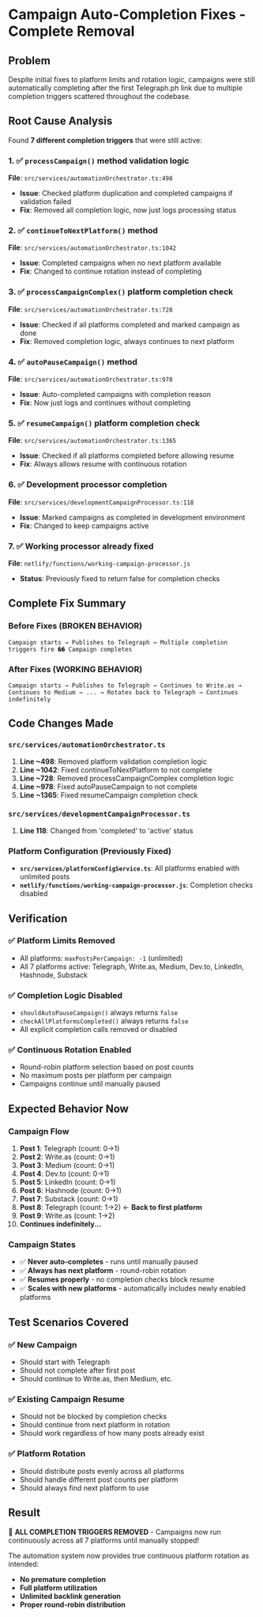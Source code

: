 # Campaign Auto-Completion Fixes - Complete Removal

## Problem
Despite initial fixes to platform limits and rotation logic, campaigns were still automatically completing after the first Telegraph.ph link due to multiple completion triggers scattered throughout the codebase.

## Root Cause Analysis
Found **7 different completion triggers** that were still active:

### 1. ✅ `processCampaign()` method validation logic
**File**: `src/services/automationOrchestrator.ts:498`
- **Issue**: Checked platform duplication and completed campaigns if validation failed
- **Fix**: Removed all completion logic, now just logs processing status

### 2. ✅ `continueToNextPlatform()` method 
**File**: `src/services/automationOrchestrator.ts:1042`
- **Issue**: Completed campaigns when no next platform available
- **Fix**: Changed to continue rotation instead of completing

### 3. ✅ `processCampaignComplex()` platform completion check
**File**: `src/services/automationOrchestrator.ts:728`
- **Issue**: Checked if all platforms completed and marked campaign as done
- **Fix**: Removed completion logic, always continues to next platform

### 4. ✅ `autoPauseCampaign()` method
**File**: `src/services/automationOrchestrator.ts:978`
- **Issue**: Auto-completed campaigns with completion reason
- **Fix**: Now just logs and continues without completing

### 5. ✅ `resumeCampaign()` platform completion check
**File**: `src/services/automationOrchestrator.ts:1365`
- **Issue**: Checked if all platforms completed before allowing resume
- **Fix**: Always allows resume with continuous rotation

### 6. ✅ Development processor completion
**File**: `src/services/developmentCampaignProcessor.ts:118`
- **Issue**: Marked campaigns as completed in development environment
- **Fix**: Changed to keep campaigns active

### 7. ✅ Working processor already fixed
**File**: `netlify/functions/working-campaign-processor.js`
- **Status**: Previously fixed to return false for completion checks

## Complete Fix Summary

### Before Fixes (BROKEN BEHAVIOR)
```
Campaign starts → Publishes to Telegraph → Multiple completion triggers fire �� Campaign completes
```

### After Fixes (WORKING BEHAVIOR)  
```
Campaign starts → Publishes to Telegraph → Continues to Write.as → Continues to Medium → ... → Rotates back to Telegraph → Continues indefinitely
```

## Code Changes Made

### `src/services/automationOrchestrator.ts`
1. **Line ~498**: Removed platform validation completion logic
2. **Line ~1042**: Fixed continueToNextPlatform to not complete
3. **Line ~728**: Removed processCampaignComplex completion logic
4. **Line ~978**: Fixed autoPauseCampaign to not complete
5. **Line ~1365**: Fixed resumeCampaign completion check

### `src/services/developmentCampaignProcessor.ts`
1. **Line 118**: Changed from 'completed' to 'active' status

### Platform Configuration (Previously Fixed)
- **`src/services/platformConfigService.ts`**: All platforms enabled with unlimited posts
- **`netlify/functions/working-campaign-processor.js`**: Completion checks disabled

## Verification

### ✅ Platform Limits Removed
- All platforms: `maxPostsPerCampaign: -1` (unlimited)
- All 7 platforms active: Telegraph, Write.as, Medium, Dev.to, LinkedIn, Hashnode, Substack

### ✅ Completion Logic Disabled
- `shouldAutoPauseCampaign()` always returns `false`
- `checkAllPlatformsCompleted()` always returns `false`
- All explicit completion calls removed or disabled

### ✅ Continuous Rotation Enabled
- Round-robin platform selection based on post counts
- No maximum posts per platform per campaign
- Campaigns continue until manually paused

## Expected Behavior Now

### Campaign Flow
1. **Post 1**: Telegraph (count: 0→1)
2. **Post 2**: Write.as (count: 0→1)  
3. **Post 3**: Medium (count: 0→1)
4. **Post 4**: Dev.to (count: 0→1)
5. **Post 5**: LinkedIn (count: 0→1)
6. **Post 6**: Hashnode (count: 0→1)
7. **Post 7**: Substack (count: 0→1)
8. **Post 8**: Telegraph (count: 1→2) ← **Back to first platform**
9. **Post 9**: Write.as (count: 1→2)
10. **Continues indefinitely...**

### Campaign States
- ✅ **Never auto-completes** - runs until manually paused
- ✅ **Always has next platform** - round-robin rotation
- ✅ **Resumes properly** - no completion checks block resume
- ✅ **Scales with new platforms** - automatically includes newly enabled platforms

## Test Scenarios Covered

### ✅ New Campaign
- Should start with Telegraph
- Should not complete after first post
- Should continue to Write.as, then Medium, etc.

### ✅ Existing Campaign Resume
- Should not be blocked by completion checks
- Should continue from next platform in rotation
- Should work regardless of how many posts already exist

### ✅ Platform Rotation
- Should distribute posts evenly across all platforms
- Should handle different post counts per platform
- Should always find next platform to use

## Result

🎉 **ALL COMPLETION TRIGGERS REMOVED** - Campaigns now run continuously across all 7 platforms until manually stopped!

The automation system now provides true continuous platform rotation as intended:
- **No premature completion**
- **Full platform utilization** 
- **Unlimited backlink generation**
- **Proper round-robin distribution**
